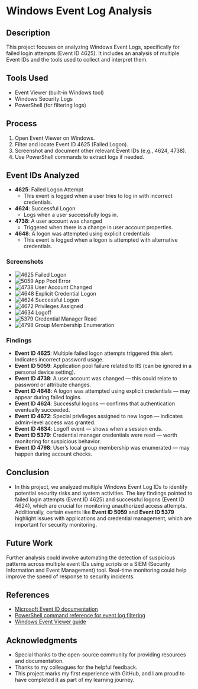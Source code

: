 # Windows Event Log Analysis
## Description
This project focuses on analyzing Windows Event Logs, specifically for failed login attempts (Event ID 4625). It includes an analysis of multiple Event IDs and the tools used to collect and interpret them.
## Tools Used
- Event Viewer (built-in Windows tool)
- Windows Security Logs
- PowerShell (for filtering logs)
## Process
1. Open Event Viewer on Windows.
2. Filter and locate Event ID 4625 (Failed Logon).
3. Screenshot and document other relevant Event IDs (e.g., 4624, 4738).
4. Use PowerShell commands to extract logs if needed.
## Event IDs Analyzed
- **4625**: Failed Logon Attempt
  - This event is logged when a user tries to log in with incorrect credentials.
- **4624**: Successful Logon
  - Logs when a user successfully logs in.
- **4738**: A user account was changed
  - Triggered when there is a change in user account properties.
- **4648**: A logon was attempted using explicit credentials
  - This event is logged when a logon is attempted with alternative credentials.
### Screenshots
- ![4625 Failed Logon](./4625_failed_logon.png)
- ![5059 App Pool Error](./App_Pool_Error_5059.png)
- ![4738 User Account Changed](./4738_user_account_changed.png)
- ![4648 Explicit Credential Logon](./4648_explicit_credential_logon.png)
- ![4624 Successful Logon](./4624_successful_logon.png)
- ![4672 Privileges Assigned](./4672_privileges_assigned.png)
- ![4634 Logoff](./4634_logoff.png)
- ![5379 Credential Manager Read](./5379_credential_read.png)
- ![4798 Group Membership Enumeration](./4798_group_membership.png)
### Findings
- **Event ID 4625**: Multiple failed logon attempts triggered this alert. Indicates incorrect password usage.  
- **Event ID 5059**: Application pool failure related to IIS (can be ignored in a personal device setting).  
- **Event ID 4738**: A user account was changed — this could relate to password or attribute changes.  
- **Event ID 4648**: A logon was attempted using explicit credentials — may appear during failed logins.  
- **Event ID 4624**: Successful logons — confirms that authentication eventually succeeded.  
- **Event ID 4672**: Special privileges assigned to new logon — indicates admin-level access was granted.  
- **Event ID 4634**: Logoff event — shows when a session ends.  
- **Event ID 5379**: Credential manager credentials were read — worth monitoring for suspicious behavior.  
- **Event ID 4798**: User’s local group membership was enumerated — may happen during account checks.
## Conclusion
- In this project, we analyzed multiple Windows Event Log IDs to identify potential security risks and system activities. The key findings pointed to failed login attempts (Event ID 4625) and successful logons (Event ID 4624), which are crucial for monitoring unauthorized access attempts. Additionally, certain events like **Event ID 5059** and **Event ID 5379** highlight issues with applications and credential management, which are important for security monitoring.
## Future Work
Further analysis could involve automating the detection of suspicious patterns across multiple event IDs using scripts or a SIEM (Security Information and Event Management) tool. Real-time monitoring could help improve the speed of response to security incidents.
## References
- [Microsoft Event ID documentation](https://docs.microsoft.com/en-us/windows/security/threat-protection/auditing/event-4625)
- [PowerShell command reference for event log filtering](https://docs.microsoft.com/en-us/powershell/)
- [Windows Event Viewer guide](https://docs.microsoft.com/en-us/windows/security/threat-protection/auditing/event-4624)
## Acknowledgments
- Special thanks to the open-source community for providing resources and documentation.
- Thanks to my colleagues for the helpful feedback.
- This project marks my first experience with GitHub, and I am proud to have completed it as part of my learning journey.
